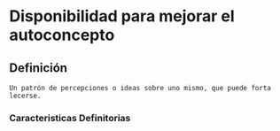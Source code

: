 # Disponibilidad para mejorar el autoconcepto
## Definición
	Un patrón de percepciones o ideas sobre uno mismo, que puede forta lecerse.

### Caracteristicas Definitorias


